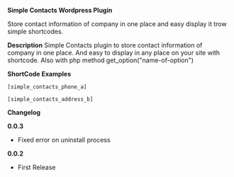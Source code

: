 **Simple Contacts Wordpress Plugin**

Store contact information of company in one place and easy display it trow simple shortcodes.

**Description**
Simple Contacts plugin to store contact information of company in one place. And easy to display in any place on your site with shortcode. Also with php method get_option("name-of-option")

**ShortCode Examples**

``` [simple_contacts_phone_a] ```

``` [simple_contacts_address_b] ```

**Changelog**

**0.0.3**
* Fixed error on uninstall process

**0.0.2**
* First Release
